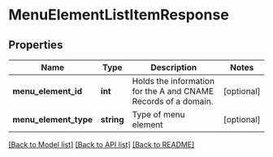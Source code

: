 # MenuElementListItemResponse

## Properties
Name | Type | Description | Notes
------------ | ------------- | ------------- | -------------
**menu_element_id** | **int** | Holds the information for the A and CNAME Records of a domain. | [optional] 
**menu_element_type** | **string** | Type of menu element | [optional] 

[[Back to Model list]](../README.md#documentation-for-models) [[Back to API list]](../README.md#documentation-for-api-endpoints) [[Back to README]](../README.md)


